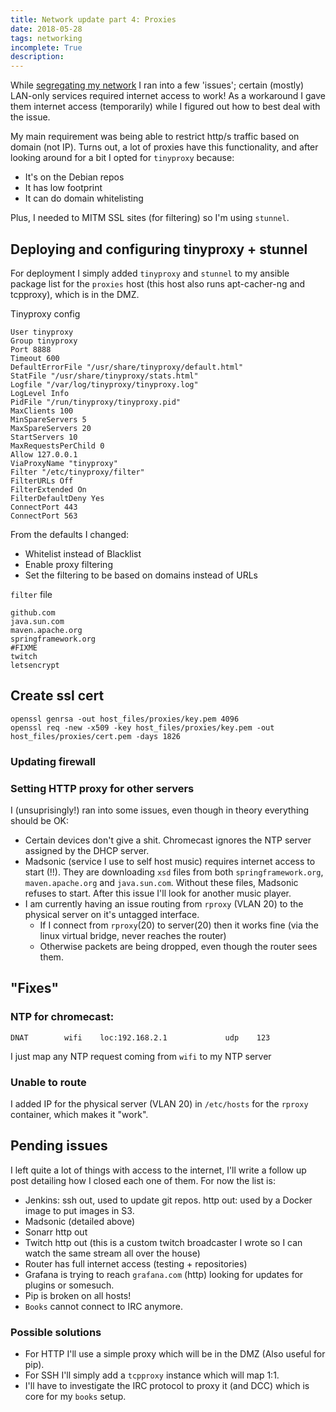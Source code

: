 ```yaml
---
title: Network update part 4: Proxies
date: 2018-05-28
tags: networking
incomplete: True
description: 
---
```

While [segregating my network](/network-update-part-3-network-segregation.html) I ran into a few 'issues'; certain (mostly) LAN-only services required internet access to work! As a workaround I gave them internet access (temporarily) while I figured out how to best deal with the issue.

My main requirement was being able to restrict http/s traffic based on domain (not IP). Turns out, a lot of proxies have this functionality, and after looking around for a bit I opted for `tinyproxy` because:

* It's on the Debian repos
* It has low footprint
* It can do domain whitelisting

Plus, I needed to MITM SSL sites (for filtering) so I'm using `stunnel`.

## Deploying and configuring tinyproxy + stunnel

For deployment I simply added `tinyproxy` and `stunnel` to my ansible package list for the `proxies` host (this host also runs apt-cacher-ng and tcpproxy), which is in the DMZ.
 
Tinyproxy config

```
User tinyproxy
Group tinyproxy
Port 8888
Timeout 600
DefaultErrorFile "/usr/share/tinyproxy/default.html"
StatFile "/usr/share/tinyproxy/stats.html"
Logfile "/var/log/tinyproxy/tinyproxy.log"
LogLevel Info
PidFile "/run/tinyproxy/tinyproxy.pid"
MaxClients 100
MinSpareServers 5
MaxSpareServers 20
StartServers 10
MaxRequestsPerChild 0
Allow 127.0.0.1
ViaProxyName "tinyproxy"
Filter "/etc/tinyproxy/filter"
FilterURLs Off
FilterExtended On
FilterDefaultDeny Yes
ConnectPort 443
ConnectPort 563
```

From the defaults I changed:

* Whitelist instead of Blacklist
* Enable proxy filtering
* Set the filtering to be based on domains instead of URLs

`filter` file

```
github.com
java.sun.com
maven.apache.org
springframework.org
#FIXME
twitch
letsencrypt
```

## Create ssl cert

```
openssl genrsa -out host_files/proxies/key.pem 4096
openssl req -new -x509 -key host_files/proxies/key.pem -out host_files/proxies/cert.pem -days 1826
```

### Updating firewall

### Setting HTTP proxy for other servers

I (unsuprisingly!) ran into some issues, even though in theory everything should be OK:

* Certain devices don't give a shit. Chromecast ignores the NTP server assigned by the DHCP server.
* Madsonic (service I use to self host music) requires internet access to start (!!). They are downloading `xsd` files from  both `springframework.org`, `maven.apache.org` and `java.sun.com`. Without these files, Madsonic refuses to start. After this issue I'll look for another music player.
* I am currently having an issue routing from `rproxy` (VLAN 20) to the physical server on it's untagged interface.
  * If I connect from `rproxy`(20) to server(20) then it works fine (via the linux virtual bridge, never reaches the router)
  * Otherwise packets are being dropped, even though the router sees them.

## "Fixes"

### NTP for chromecast:

```
DNAT        wifi    loc:192.168.2.1             udp    123
```

I just map any NTP request coming from `wifi` to my NTP server

### Unable to route

I added IP for the physical server (VLAN 20) in `/etc/hosts` for the `rproxy` container, which makes it "work".

## Pending issues

I left quite a lot of things with access to the internet, I'll write a follow up post detailing how I closed each one of them. For now the list is:

* Jenkins: ssh out, used to update git repos. http out: used by a Docker image to put images in S3.
* Madsonic (detailed above)
* Sonarr http out
* Twitch http out (this is a custom twitch broadcaster I wrote so I can watch the same stream all over the house)
* Router has full internet access (testing + repositories)
* Grafana is trying to reach `grafana.com` (http) looking for updates for plugins or somesuch.
* Pip is broken on all hosts!
* `Books` cannot connect to IRC anymore.

### Possible solutions

* For HTTP I'll use a simple proxy which will be in the DMZ (Also useful for pip).
* For SSH I'll simply add a `tcpproxy` instance which will map 1:1.
* I'll have to investigate the IRC protocol to proxy it (and DCC) which is core for my `books` setup.
